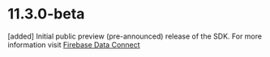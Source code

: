 # 11.3.0-beta
[added] Initial public preview (pre-announced) release of the SDK. For more information visit [Firebase Data Connect](https://firebase.google.com/products/data-connect)

